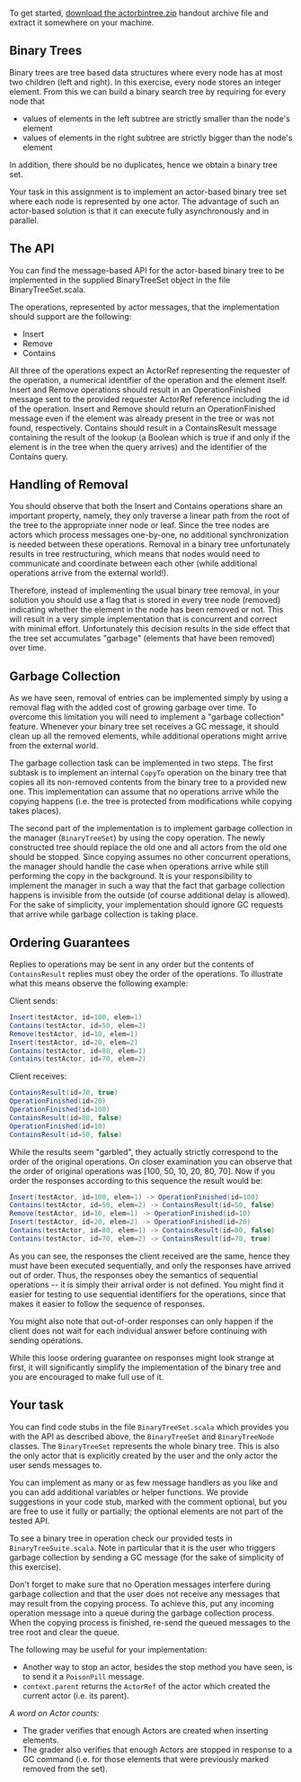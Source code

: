 To get started, [download the actorbintree.zip](https://moocs.scala-lang.org/~dockermoocs/handouts/scala-3/actorbintree.zip) handout archive file and extract it somewhere on your machine.

## Binary Trees

Binary trees are tree based  data structures where every node has at most two children (left and  right). In this exercise, every node stores an integer element. From this we can build a binary search tree by requiring for every node that

- values of elements in the left subtree are strictly smaller than the node's element
- values of elements in the right subtree are strictly bigger than the node's element

In addition, there should be no duplicates, hence we obtain a binary tree set.

Your task in this assignment is to implement an actor-based binary  tree set where each node is represented by one actor. The advantage of  such an actor-based solution is that it can execute fully asynchronously  and in parallel.

## The API

You can find the message-based API for the actor-based binary tree to be implemented in the supplied BinaryTreeSet object in the file BinaryTreeSet.scala.

The operations, represented by actor messages, that the implementation should support are the following:

- Insert
- Remove
- Contains

All three of the operations expect an ActorRef representing the requester of the operation, a numerical identifier of the operation and the element itself. Insert and Remove operations should result in an OperationFinished message sent to the provided requester ActorRef reference including the id of the operation. Insert and Remove should return an OperationFinished message even if the element was already present in the tree or was not found, respectively. Contains should result in a ContainsResult  message containing the result of the lookup (a Boolean which is true if  and only if the element is in the tree when the query arrives) and the  identifier of the Contains query.

## Handling of Removal

You should observe that both the Insert and Contains operations  share an important property, namely, they only traverse a linear path  from the root of the tree to the appropriate inner node or leaf. Since  the tree nodes are actors which process messages one-by-one, no  additional synchronization is needed between these operations. Removal  in a binary tree unfortunately  results in tree restructuring, which means that nodes would need to  communicate and coordinate between each other (while additional  operations arrive from the external world!).

Therefore, instead of implementing the usual binary tree removal, in your solution you should use a flag that is stored in every tree node (removed)  indicating whether the element in the node has been removed or not.  This will result in a very simple implementation that is concurrent and  correct with minimal effort. Unfortunately this decision results in the side effect that the tree set accumulates "garbage" (elements that have been removed) over time.

## Garbage Collection

As we have seen, removal of entries can be implemented simply by  using a removal flag with the added cost of growing garbage over time.  To overcome this limitation you will need to implement a "garbage  collection" feature. Whenever your binary tree set receives a GC message, it should clean up all the removed elements, while additional operations might arrive from the external world.

The garbage collection task can be implemented in two steps. The first subtask is to implement an internal `CopyTo` operation  on the binary tree that copies all its non-removed contents from the  binary tree to a provided new one. This implementation can assume that  no operations arrive while the copying happens (i.e. the tree is  protected from modifications while copying takes places).

The second part of the implementation is to implement garbage collection in the manager (`BinaryTreeSet`)  by using the copy operation. The newly constructed tree should replace  the old one and all actors from the old one should be stopped. Since  copying assumes no other concurrent operations, the manager should  handle the case when operations arrive while still performing the copy  in the background. It is your responsibility to implement the manager in  such a way that the fact that garbage collection happens is invisible  from the outside (of course additional delay is allowed). For the sake  of simplicity, your implementation should ignore GC requests that arrive  while garbage collection is taking place.

## Ordering Guarantees

Replies to operations may be sent in any order but the contents of `ContainsResult` replies must obey the order of the operations. To illustrate what this means observe the following example:

Client sends:

```scala
Insert(testActor, id=100, elem=1) 
Contains(testActor, id=50, elem=2) 
Remove(testActor, id=10, elem=1)
Insert(testActor, id=20, elem=2) 
Contains(testActor, id=80, elem=1)
Contains(testActor, id=70, elem=2) 
```

Client receives:

```scala
ContainsResult(id=70, true) 
OperationFinished(id=20) 
OperationFinished(id=100) 
ContainsResult(id=80, false) 
OperationFinished(id=10) 
ContainsResult(id=50, false) 
```

While the results seem "garbled", they actually strictly correspond to the order of the original operations. On closer examination  you can observe that the order of original operations was [100, 50, 10,  20, 80, 70]. Now if you order the responses according to this sequence  the result would be:

```scala
Insert(testActor, id=100, elem=1) -> OperationFinished(id=100) 
Contains(testActor, id=50, elem=2) -> ContainsResult(id=50, false) 
Remove(testActor, id=10, elem=1) -> OperationFinished(id=10) 
Insert(testActor, id=20, elem=2) -> OperationFinished(id=20) 
Contains(testActor, id=80, elem=1) -> ContainsResult(id=80, false) 
Contains(testActor, id=70, elem=2) -> ContainsResult(id=70, true) 
```

As you can see, the responses the client received are the same, hence  they must have been executed sequentially, and only the responses have  arrived out of order. Thus, the responses obey the semantics of  sequential operations -- it is simply their arrival order is not  defined. You might find it easier for testing to use sequential  identifiers for the operations, since that makes it easier to follow the sequence of responses.

You might also note that out-of-order responses can only happen if  the client does not wait for each individual answer before continuing  with sending operations.

While this loose ordering guarantee on responses might look strange  at first, it will significantly simplify the implementation of the  binary tree and you are encouraged to make full use of it.

## Your task

You can find code stubs in the file `BinaryTreeSet.scala` which provides you with the API as described above, the `BinaryTreeSet` and `BinaryTreeNode` classes. The `BinaryTreeSet` represents  the whole binary tree. This is also the only actor that is explicitly  created by the user and the only actor the user sends messages to.

You can implement as many or as few message handlers as you like and  you can add additional variables or helper functions. We provide  suggestions in your code stub, marked with the comment optional, but you are free to use it fully or partially; the optional elements are not part of the tested API.

To see a binary tree in operation check our provided tests in `BinaryTreeSuite.scala`. Note in particular that it is the user who triggers garbage collection by sending a GC message (for the sake of simplicity of this exercise).

Don't forget to make sure that no Operation messages  interfere during garbage collection and that the user does not receive  any messages that may result from the copying process. To achieve this,  put any incoming operation message into a queue during the garbage  collection process. When the copying process is finished, re-send the  queued messages to the tree root and clear the queue.

The following may be useful for your implementation:

- Another way to stop an actor, besides the stop method you have seen, is to send it a `PoisonPill` message.
- `context.parent` returns the `ActorRef` of the actor which created the current actor (i.e. its parent).



*A word on Actor counts:*

- The grader verifies that enough Actors are created when inserting elements.
- The grader also verifies that enough Actors are stopped in response to a GC command (i.e. for those elements that were previously marked removed from the set). 